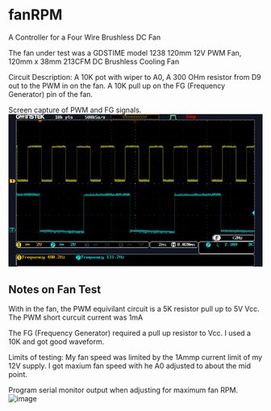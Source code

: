 # fanRPM
A Controller for a Four Wire Brushless DC Fan

The fan under test was a GDSTIME model 1238 120mm 12V PWM Fan, 120mm x 38mm 213CFM DC Brushless Cooling Fan

Circuit Description:
A 10K pot with wiper to A0,
A 300 OHm resistor from D9 out to the PWM in on the fan.
A 10K pull up on the FG (Frequency Generator) pin of the fan.

Screen capture of PWM and FG signals.
![CH1_PWM_CH2_FG.png](CH1_PWM_CH2_FG.png)

## Notes on Fan Test
With in the fan, the PWM equivilant circuit is a 5K resistor pull up to 5V Vcc.
The PWM short curcuit current was 1mA

The FG (Frequency Generator) required a pull up resistor to Vcc. I used a 10K and got good waveform.

Limits of testing: 
My fan speed was limited by the 1Ammp current limit of my 12V supply.  I got maxium fan speed with he A0 adjusted to about the mid point.

Program serial monitor output when adjusting for maximum fan RPM.
![image](https://github.com/ForrestErickson/fanRPM/assets/5836181/a9d557da-bb3a-45a3-9584-eb1630191ea1)



